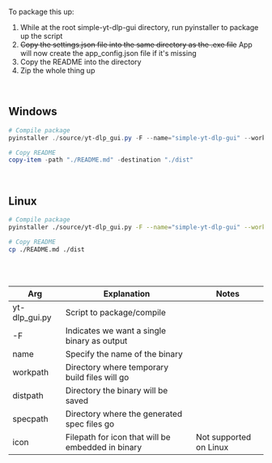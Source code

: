 To package this up:

1. While at the root simple-yt-dlp-gui directory, run pyinstaller to package up the script
2. ~~Copy the settings.json file into the same directory as the .exe file~~ App will now create the app_config.json file if it's missing
3. Copy the README into the directory
4. Zip the whole thing up

<br>

## Windows
```powershell
# Compile package
pyinstaller ./source/yt-dlp_gui.py -F --name="simple-yt-dlp-gui" --workpath="./build" --distpath="./dist" --specpath="./spec" --icon="../icon/simple-yt-dlp-gui.ico"

# Copy README
copy-item -path "./README.md" -destination "./dist"
```
<br>

## Linux
```bash
# Compile package
pyinstaller ./source/yt-dlp_gui.py -F --name="simple-yt-dlp-gui" --workpath="./build" --distpath="./dist" --specpath="./spec"

# Copy README
cp ./README.md ./dist
```

<br><br>

| Arg           | Explanation                                       | Notes                  |
|---------------|---------------------------------------------------|------------------------|
| yt-dlp_gui.py | Script to package/compile                         |                        |
| -F            | Indicates we want a single binary as output       |                        |
| name          | Specify the name of the binary                    |                        |
| workpath      | Directory where temporary build files will go     |                        |
| distpath      | Directory the binary will be saved                |                        |
| specpath      | Directory where the generated spec files go       |                        |
| icon          | Filepath for icon that will be embedded in binary | Not supported on Linux |